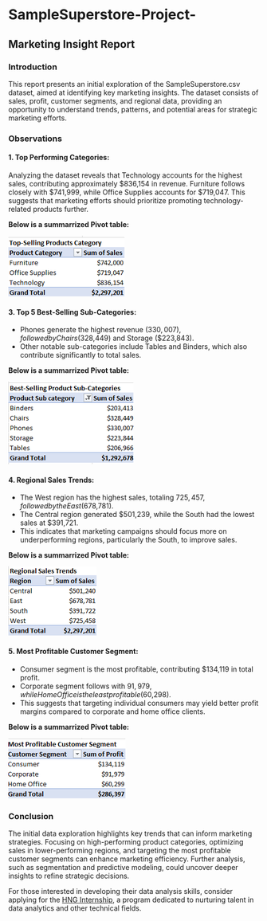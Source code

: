 # SampleSuperstore-Project-
## Marketing Insight Report
### Introduction 
This report presents an initial exploration of the SampleSuperstore.csv dataset, aimed at identifying key marketing insights. The dataset consists of sales, profit, customer segments, and regional data, providing an opportunity to understand trends, patterns, and potential areas for strategic marketing efforts.
### Observations
#### 1.	Top Performing Categories:
Analyzing the dataset reveals that Technology accounts for the highest sales, contributing approximately $836,154 in revenue. Furniture follows closely with $741,999, while Office Supplies accounts for $719,047. This suggests that marketing efforts should prioritize promoting technology-related products further.

**Below is a summarrized Pivot table:**

![](https://github.com/sharifahstella/SampleSuperstore-Project-/blob/main/ProductCategory.png)

#### 3.	Top 5 Best-Selling Sub-Categories:
- Phones generate the highest revenue ($330,007), followed by Chairs ($328,449) and Storage ($223,843).
- Other notable sub-categories include Tables and Binders, which also contribute significantly to total sales.
  
**Below is a summarrized Pivot table:**

![](https://github.com/sharifahstella/SampleSuperstore-Project-/blob/main/Product%20Subcategory.png)

#### 4.	Regional Sales Trends:
- The West region has the highest sales, totaling $725,457, followed by the East ($678,781).
- The Central region generated $501,239, while the South had the lowest sales at $391,721.
- This indicates that marketing campaigns should focus more on underperforming regions, particularly the South, to improve sales.

**Below is a summarrized Pivot table:**
  
![](https://github.com/sharifahstella/SampleSuperstore-Project-/blob/main/Region.png)

#### 5.	Most Profitable Customer Segment:
- Consumer segment is the most profitable, contributing $134,119 in total profit.
- Corporate segment follows with $91,979, while Home Office is the least profitable ($60,298).
- This suggests that targeting individual consumers may yield better profit margins compared to corporate and home office clients.

**Below is a summarrized Pivot table:**

![](https://github.com/sharifahstella/SampleSuperstore-Project-/blob/main/sement.png)

### Conclusion 
The initial data exploration highlights key trends that can inform marketing strategies. Focusing on high-performing product categories, optimizing sales in lower-performing regions, and targeting the most profitable customer segments can enhance marketing efficiency. Further analysis, such as segmentation and predictive modeling, could uncover deeper insights to refine strategic decisions.

For those interested in developing their data analysis skills, consider applying for the [HNG Internship]( https://hng.tech/hire/data-analysts), a program dedicated to nurturing talent in data analytics and other technical fields.
